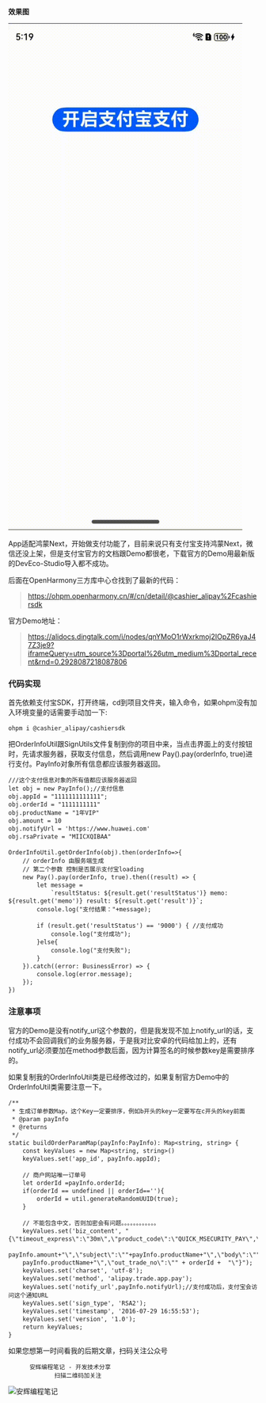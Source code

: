 **效果图**

![image](https://github.com/ansen666/alipay_harmony_sdk/blob/main/jietu.gif?raw=true)

App适配鸿蒙Next，开始做支付功能了，目前来说只有支付宝支持鸿蒙Next，微信还没上架，但是支付宝官方的文档跟Demo都很老，下载官方的Demo用最新版的DevEco-Studio导入都不成功。

后面在OpenHarmony三方库中心仓找到了最新的代码：
> https://ohpm.openharmony.cn/#/cn/detail/@cashier_alipay%2Fcashiersdk

官方Demo地址：
> https://alidocs.dingtalk.com/i/nodes/qnYMoO1rWxrkmoj2IOpZR6yaJ47Z3je9?iframeQuery=utm_source%3Dportal%26utm_medium%3Dportal_recent&rnd=0.2928087218087806

### 代码实现
首先依赖支付宝SDK，打开终端，cd到项目文件夹，输入命令，如果ohpm没有加入环境变量的话需要手动加一下:
```
ohpm i @cashier_alipay/cashiersdk
```

把OrderInfoUtil跟SignUtils文件复制到你的项目中来，当点击界面上的支付按钮时，先请求服务器，获取支付信息，然后调用new Pay().pay(orderInfo, true)进行支付。PayInfo对象所有信息都应该服务器返回。
```
///这个支付信息对象的所有值都应该服务器返回
let obj = new PayInfo();//支付信息
obj.appId = "1111111111111";
obj.orderId = "1111111111"
obj.productName = "1年VIP"
obj.amount = 10
obj.notifyUrl = 'https://www.huawei.com'
obj.rsaPrivate = "MIICXQIBAA"

OrderInfoUtil.getOrderInfo(obj).then(orderInfo=>{
    // orderInfo 由服务端生成
    // 第二个参数 控制是否展示支付宝loading
    new Pay().pay(orderInfo, true).then((result) => {
        let message =
            `resultStatus: ${result.get('resultStatus')} memo: ${result.get('memo')} result: ${result.get('result')}`;
        console.log("支付结果："+message);

        if (result.get('resultStatus') == '9000') { //支付成功
            console.log("支付成功");
        }else{
            console.log("支付失败");
        }
    }).catch((error: BusinessError) => {
        console.log(error.message);
    });
})
```

### 注意事项
官方的Demo是没有notify_url这个参数的，但是我发现不加上notify_url的话，支付成功不会回调我们的业务服务器，于是我对比安卓的代码给加上的，还有notify_url必须要加在method参数后面，因为计算签名的时候参数key是需要排序的。

如果复制我的OrderInfoUtil类是已经修改过的，如果复制官方Demo中的OrderInfoUtil类需要注意一下。
```
/**
 * 生成订单参数Map，这个Key一定要排序，例如b开头的key一定要写在c开头的key前面
 * @param payInfo
 * @returns
 */
static buildOrderParamMap(payInfo:PayInfo): Map<string, string> {
    const keyValues = new Map<string, string>()
    keyValues.set('app_id', payInfo.appId);

    // 商户网站唯一订单号
    let orderId =payInfo.orderId;
    if(orderId == undefined || orderId==''){
        orderId = util.generateRandomUUID(true);
    }

    // 不能包含中文，否则加密会有问题。。。。。。。。。。。。
    keyValues.set('biz_content', "{\"timeout_express\":\"30m\",\"product_code\":\"QUICK_MSECURITY_PAY\",\"total_amount\":\""+
    payInfo.amount+"\",\"subject\":\""+payInfo.productName+"\",\"body\":\""+
    payInfo.productName+"\",\"out_trade_no\":\"" + orderId +  "\"}");
    keyValues.set('charset', 'utf-8');
    keyValues.set('method', 'alipay.trade.app.pay');
    keyValues.set('notify_url',payInfo.notifyUrl);//支付成功后，支付宝会访问这个通知URL
    keyValues.set('sign_type', 'RSA2');
    keyValues.set('timestamp', '2016-07-29 16:55:53');
    keyValues.set('version', '1.0');
    return keyValues;
}
```

如果您想第一时间看我的后期文章，扫码关注公众号

          安辉编程笔记 - 开发技术分享
                 扫描二维码加关注
![安辉编程笔记](https://img-blog.csdn.net/20170920171642568)
